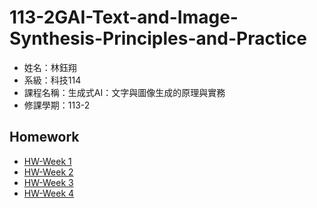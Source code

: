 # 113-2GAI-Text-and-Image-Synthesis-Principles-and-Practice
-  姓名：林鈺翔
- 系級：科技114
- 課程名稱：生成式AI：文字與圖像生成的原理與實務
- 修課學期：113-2

## Homework
- [HW-Week 1](https://github.com/Rogerdestroy/113-2GAI-Text-and-Image-Synthesis-Principles-and-Practice/blob/main/250218G_AI.ipynb)
- [HW-Week 2](https://github.com/Rogerdestroy/113-2GAI-Text-and-Image-Synthesis-Principles-and-Practice/blob/main/250225G_AI.ipynb)
- [HW-Week 3](https://github.com/Rogerdestroy/113-2GAI-Text-and-Image-Synthesis-Principles-and-Practice/blob/main/250304G_AI.ipynb)
- [HW-Week 4]()

